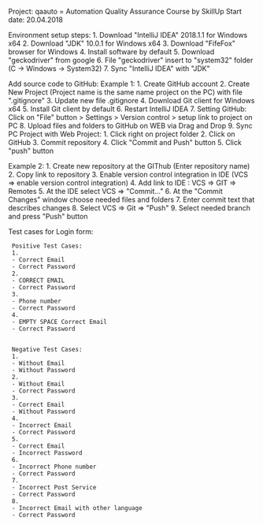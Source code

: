 Project: qaauto = Automation Quality Assurance
Course by SkillUp
Start date: 20.04.2018


Environment setup steps:
     1. Download "IntelliJ IDEA" 2018.1.1 for Windows x64
     2. Download "JDK" 10.0.1 for Windows x64
     3. Download "FifeFox" browser for Windows
     4. Install software by default
     5. Download "geckodriver" from google
     6. File "geckodriver" insert to "system32" folder (C -> Windows -> System32)
     7. Sync "IntelliJ IDEA" with "JDK"


Add source code to GitHub:
 Example 1:
     1. Create GitHub account
     2. Create New Project (Project name is the same name project on the PC) with file ".gitignore"
     3. Update new file .gitignore
     4. Download Git client for Windows x64
     5. Install Git client by default
     6. Restart IntelliJ IDEA
     7. Setting GitHub:
        Click on "File" button > Settings > Version control > setup link to project on PC
     8. Upload files and folders to GitHub on WEB via Drag and Drop
     9. Sync PC Project with Web Project:
        1. Click right on project folder
        2. Click on GitHub
        3. Commit repository
        4. Click "Commit and Push" button
        5. Click "push" button

 Example 2:
     1. Create new repository at the GIThub (Enter repository name)
     2. Copy link to repository
     3. Enable version control integration in IDE (VCS  => enable version control integration)
     4. Add link to IDE : VCS => GIT => Remotes
     5. At the IDE select VCS => "Commit..."
     6. At the "Commit Changes" window choose needed files and folders
     7. Enter commit text that describes changes
     8. Select VCS => Git => "Push"
     9. Select needed branch and press "Push" button


  Test cases for Login form:

     Positive Test Cases:
     1.
     - Correct Email
     - Correct Password
     2.
     - CORRECT EMAIL
     - Correct Password
     3.
     - Phone number
     - Correct Password
     4.
     - EMPTY SPACE Correct Email
     - Correct Password


     Negative Test Cases:
     1.
     - Without Email
     - Without Password
     2.
     - Without Email
     - Correct Password
     3.
     - Correct Email
     - Without Password
     4.
     - Incorrect Email
     - Correct Password
     5.
     - Correct Email
     - Incorrect Password
     6.
     - Incorrect Phone number
     - Correct Password
     7.
     - Incorrect Post Service
     - Correct Password
     8.
     - Incorrect Email with other language
     - Correct Password

